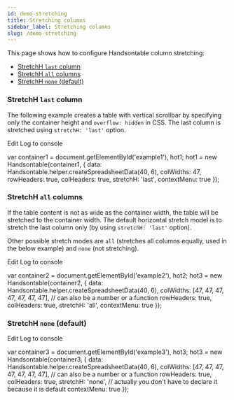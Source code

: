 ```yaml
---
id: demo-stretching
title: Stretching columns
sidebar_label: Stretching columns
slug: /demo-stretching
---
```


This page shows how to configure Handsontable column stretching:

*   [StretchH `last` column](#page-last)
*   [StretchH `all` columns](#page-stretch)
*   [StretchH `none` (default)](#page-none)

### StretchH `last` column

The following example creates a table with vertical scrollbar by specifying only the container height and `overflow: hidden` in CSS. The last column is stretched using `stretchH: 'last'` option.

Edit Log to console

var container1 = document.getElementById('example1'), hot1; hot1 = new Handsontable(container1, { data: Handsontable.helper.createSpreadsheetData(40, 6), colWidths: 47, rowHeaders: true, colHeaders: true, stretchH: 'last', contextMenu: true });

### StretchH `all` columns

If the table content is not as wide as the container width, the table will be stretched to the container width. The default horizontal stretch model is to stretch the last column only (by using `stretchH: 'last'` option).

Other possible stretch modes are `all` (stretches all columns equally, used in the below example) and `none` (not stretching).

Edit Log to console

var container2 = document.getElementById('example2'), hot2; hot3 = new Handsontable(container2, { data: Handsontable.helper.createSpreadsheetData(40, 6), colWidths: \[47, 47, 47, 47, 47, 47, 47\], // can also be a number or a function rowHeaders: true, colHeaders: true, stretchH: 'all', contextMenu: true });

### StretchH `none` (default)

Edit Log to console

var container3 = document.getElementById('example3'), hot3; hot3 = new Handsontable(container3, { data: Handsontable.helper.createSpreadsheetData(40, 6), colWidths: \[47, 47, 47, 47, 47, 47, 47\], // can also be a number or a function rowHeaders: true, colHeaders: true, stretchH: 'none', // actually you don't have to declare it because it is default contextMenu: true });

